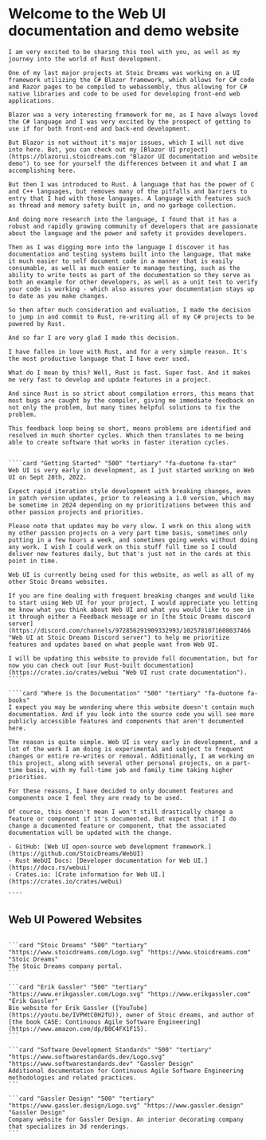 # Welcome to the Web UI documentation and demo website

```SideImage "right" "https://cdn.myfi.ws/v/Vecteezy/cartoon-style-cloud-storage-data-processing-message.svg"
I am very excited to be sharing this tool with you, as well as my journey into the world of Rust development.

One of my last major projects at Stoic Dreams was working on a UI framework utilizing the C# Blazor framework, which allows for C# code and Razor pages to be compiled to webassembly, thus allowing for C# native libraries and code to be used for developing front-end web applications.

Blazor was a very interesting framework for me, as I have always loved the C# language and I was very excited by the prospect of getting to use if for both front-end and back-end development.

But Blazor is not without it's major issues, which I will not dive into here. But, you can check out my [Blazor UI project](https://blazorui.stoicdreams.com "Blazor UI documentation and website demo") to see for yourself the differences between it and what I am accomplishing here.
```

```SideImage "left" "https://cdn.myfi.ws/v/Vecteezy/online-big-data-courses-illustration-exclusive-design.svg"
But then I was introduced to Rust. A language that has the power of C and C++ languages, but removes many of the pitfalls and barriers to entry that I had with those languages. A language with features such as thread and memory safety built in, and no garbage collection.

And doing more research into the language, I found that it has a robust and rapidly growing community of developers that are passionate about the language and the power and safety it provides developers.

Then as I was digging more into the language I discover it has documentation and testing systems built into the language, that make it much easier to self document code in a manner that is easily consumable, as well as much easier to manage testing, such as the ability to write tests as part of the documentation so they serve as both an example for other developers, as well as a unit test to verify your code is working - which also assures your documentation stays up to date as you make changes.
```

```SideImage "right" "https://cdn.myfi.ws/v/Vecteezy/filling-completed-not-completed-marking-important-dates-and.svg"
So then after much consideration and evaluation, I made the decision to jump in and commit to Rust, re-writing all of my C# projects to be powered by Rust.

And so far I are very glad I made this decision.

I have fallen in love with Rust, and for a very simple reason. It's the most productive language that I have ever used.

What do I mean by this? Well, Rust is fast. Super fast. And it makes me very fast to develop and update features in a project.

And since Rust is so strict about compilation errors, this means that most bugs are caught by the compiler, giving me immediate feedback on not only the problem, but many times helpful solutions to fix the problem.

This feedback loop being so short, means problems are identified and resolved in much shorter cycles. Which then translates to me being able to create software that works in faster iteration cycles.
```

`````cards

````card "Getting Started" "500" "tertiary" "fa-duotone fa-star"
Web UI is very early in development, as I just started working on Web UI on Sept 28th, 2022.

Expect rapid iteration style development with breaking changes, even in patch version updates, prior to releasing a 1.0 version, which may be sometime in 2024 depending on my prioritizations between this and other passion projects and priorities.

Please note that updates may be very slow. I work on this along with my other passion projects on a very part time basis, sometimes only putting in a few hours a week, and sometimes going weeks without doing any work. I wish I could work on this stuff full time so I could deliver new features daily, but that's just not in the cards at this point in time.

Web UI is currently being used for this website, as well as all of my other Stoic Dreams websites.

If you are fine dealing with frequent breaking changes and would like to start using Web UI for your project, I would appreciate you letting me know what you think about Web UI and what you would like to see in it through either a Feedback message or in [the Stoic Dreams discord server](https://discord.com/channels/972856291909332993/1025781071608037466 "Web UI at Stoic Dreams Discord server") to help me prioritize features and updates based on what people want from Web UI.

I will be updating this website to provide full documentation, but for now you can check out [our Rust-built documentation](https://crates.io/crates/webui "Web UI rust crate documentation").
````

````card "Where is the Documentation" "500" "tertiary" "fa-duotone fa-books"
I expect you may be wondering where this website doesn't contain much documentation. And if you look into the source code you will see more publicly accessible features and components that aren't documented here.

The reason is quite simple. Web UI is very early in development, and a lot of the work I am doing is experimental and subject to frequent changes or entire re-writes or removal. Additionally, I am working on this project, along with several other personal projects, on a part-time basis, with my full-time job and family time taking higher priorities.

For these reasons, I have decided to only document features and components once I feel they are ready to be used.

Of course, this doesn't mean I won't still drastically change a feature or component if it's documented. But expect that if I do change a documented feature or component, that the associated documentation will be updated with the change.

- GitHub: [Web UI open-source web development framework.](https://github.com/StoicDreams/WebUI)
- Rust WebUI Docs: [Developer documentation for Web UI.](https://docs.rs/webui)
- Crates.io: [Crate information for Web UI.](https://crates.io/crates/webui)

````

`````

## Web UI Powered Websites

````cards

```card "Stoic Dreams" "500" "tertiary" "https://www.stoicdreams.com/Logo.svg" "https://www.stoicdreams.com" "Stoic Dreams"
The Stoic Dreams company portal.
```

```card "Erik Gassler" "500" "tertiary" "https://www.erikgassler.com/Logo.svg" "https://www.erikgassler.com" "Erik Gassler"
Bio website for Erik Gassler ([YouTube](https://youtu.be/IVPHtC0H2fU)), owner of Stoic dreams, and author of [the book CASE: Continuous Agile Software Engineering](https://www.amazon.com/dp/B0C4FX1F1S).
```

```card "Software Development Standards" "500" "tertiary" "https://www.softwarestandards.dev/Logo.svg" "https://www.softwarestandards.dev" "Gassler Design"
Additional documentation for Continuous Agile Software Engineering methodologies and related practices.
```

```card "Gassler Design" "500" "tertiary" "https://www.gassler.design/Logo.svg" "https://www.gassler.design" "Gassler Design"
Company website for Gassler Design. An interior decorating company that specializes in 3d renderings.
```

````
